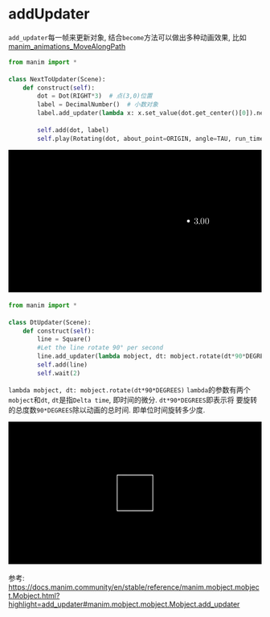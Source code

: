 # addUpdater

`add_updater`每一帧来更新对象, 结合`become`方法可以做出多种动画效果, 比如[manim_animations_MoveAlongPath](/manim_animations_MoveAlongPath/)

```python
from manim import *

class NextToUpdater(Scene):
    def construct(self):
        dot = Dot(RIGHT*3)  # 点(3,0)位置
        label = DecimalNumber()  # 小数对象
        label.add_updater(lambda x: x.set_value(dot.get_center()[0]).next_to(dot))  # 每一帧获得点的位置, 赋予小数对象

        self.add(dot, label)
        self.play(Rotating(dot, about_point=ORIGIN, angle=TAU, run_time=TAU, rate_func=linear))
```



![](./manim_animations_addUpdater/1.gif)


 



```python
from manim import *

class DtUpdater(Scene):
    def construct(self):
        line = Square()
        #Let the line rotate 90° per second
        line.add_updater(lambda mobject, dt: mobject.rotate(dt*90*DEGREES))
        self.add(line)
        self.wait(2)
```
`lambda mobject, dt: mobject.rotate(dt*90*DEGREES)`
`lambda`的参数有两个`mobject`和`dt`, `dt`是指`Delta time`, 即时间的微分. `dt*90*DEGREES`即表示将 要旋转的总度数`90*DEGREES`除以动画的总时间. 即单位时间旋转多少度.



![](./manim_animations_addUpdater/2.gif)



参考:
https://docs.manim.community/en/stable/reference/manim.mobject.mobject.Mobject.html?highlight=add_updater#manim.mobject.mobject.Mobject.add_updater